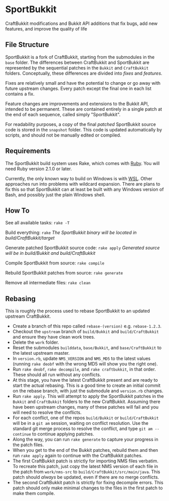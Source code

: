 SportBukkit
===========

CraftBukkit modifications and Bukkit API additions that fix bugs, add new features, and improve the quality of life

File Structure
--------------

SportBukkit is a fork of CraftBukkit, starting from the submodules in the `base` folder.
The differences between CraftBukkit and SportBukkit are represented by the sequential patches in the `Bukkit` and `CraftBukkit` folders.
Conceptually, these differences are divided into *fixes* and *features*.

Fixes are relatively small and have the potential to change or go away with future upstream changes.
Every patch except the final one in each list contains a fix.

Feature changes are improvements and extensions to the Bukkit API, intended to be permanent.
These are contained entirely in a single patch at the end of each sequence, called simply "SportBukkit".

For readability purposes, a copy of the final *patched* SportBukkit source code is stored in the `snapshot` folder.
This code is updated automatically by scripts, and should not be manually edited or compiled.


Requirements
------------

The SportBukkit build system uses Rake, which comes with [Ruby](https://www.ruby-lang.org/).
You will need Ruby version 2.1.0 or later.

Currently, the only known way to build on Windows is with [WSL](https://blogs.msdn.microsoft.com/wsl/).
Other approaches run into problems with wildcard expansion.
There are plans to fix this so that SportBukkit can at least be built with any Windows version of Bash,
and possibly just the plain Windows shell.


How To
------

See all available tasks: `rake -T`

Build everything: `rake`
*The SportBukkit binary will be located in build/CraftBukkit/target*

Generate patched SportBukkit source code: `rake apply`
*Generated source will be in build/Bukkit and build/CraftBukkit*

Compile SportBukkit from source: `rake compile`

Rebuild SportBukkit patches from source: `rake generate`

Remove all intermediate files: `rake clean`


Rebasing
--------

This is roughly the process used to rebase SportBukkit to an updated upstream CraftBukkit.

* Create a branch of this repo called `rebase-(version)` e.g. `rebase-1.2.3`.
* Checkout the `upstream` branch of `build/Bukkit` and `build/CraftBukkit` and ensure they have clean work trees.
* Delete the `work` folder.
* Reset the submodules `builddata`, `base/Bukkit`, and `base/CraftBukkit` to the latest upstream master.
* In `version.rb`, update `NMS_VERSION` and `NMS_MD5` to the latest values (running `rake deobf` with the wrong MD5 will show you the right one).
* Run `rake deobf`, `rake decompile`, and `rake craftbukkit`, in that order. These should all run without any conflicts.
* At this stage, you have the latest CraftBukkit present and are ready to start the actual rebasing.
  This is a good time to create an initial commit on the rebase branch, with just the submodule and `version.rb` changes.
* Run `rake apply`. This will attempt to apply the SportBukkit patches in the `Bukkit` and `CraftBukkit` folders to the new CraftBukkit.
  Assuming there have been upstream changes, many of these patches will fail and you will need to resolve the conflicts.
* For each conflict, one of the repos `build/Bukkit` or `build/CraftBukkit` will be in a `git am` session, waiting on conflict resolution.
  Use the standard git merge process to resolve the conflict, and type `git am --continue` to continue applying patches.
* Along the way, you can run `rake generate` to capture your progress in the patch files.
* When you get to the end of the Bukkit patches, rebuild them and then run `rake apply` again to continue with the CraftBukkit patches.
* The first CraftBukkit patch is strictly for importing NMS files verbatim. To recreate this patch, just copy the latest NMS version of each file
  in the patch from `work/nms-src` to `build/CraftBukkit/src/main/java`. This patch should *always* be updated, even if there are no merge conflicts.
* The second CraftBukkit patch is strictly for fixing decompile errors. This patch should only make minimal changes to the files in the first patch to make them compile.

